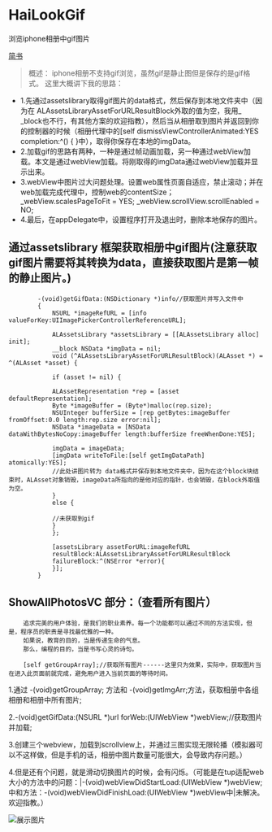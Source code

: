 # HaiLookGif
浏览iphone相册中gif图片

[简书](https://www.jianshu.com/p/e28f803f2888)

>概述：
    iphone相册不支持gif浏览，虽然gif是静止图但是保存的是gif格式。
    这里大概讲下我的思路：
    
- 1.先通过assetslibrary取得gif图片的data格式，然后保存到本地文件夹中（因为在 ALAssetsLibraryAssetForURLResultBlock外取的值为空，我用_ _block也不行，有其他方案的欢迎指教），然后当从相册取到图片并返回到你的控制器的时候（相册代理中的[self dismissViewControllerAnimated:YES completion:^() { }中），取得你保存在本地的imgData。
- 2.加载gif的思路有两种，一种是通过帧动画加载，另一种通过webView加载。本文是通过webView加载。将刚取得的imgData通过webView加载并显示出来。
- 3.webView中图片过大问题处理。设置web属性页面自适应，禁止滚动；并在web加载完成代理中，控制web的contentSize；
                _webView.scalesPageToFit = YES;
                _webView.scrollView.scrollEnabled = NO;
- 4.最后，在appDelegate中，设置程序打开及退出时，删除本地保存的图片。

## 通过assetslibrary 框架获取相册中gif图片(注意获取gif图片需要将其转换为data，直接获取图片是第一帧的静止图片。)
    
```
        -(void)getGifData:(NSDictionary *)info//获取图片并写入文件中
        {
            NSURL *imageRefURL = [info valueForKey:UIImagePickerControllerReferenceURL];
    
            ALAssetsLibrary *assetsLibrary = [[ALAssetsLibrary alloc] init];
            __block NSData *imgData = nil;
            void (^ALAssetsLibraryAssetForURLResultBlock)(ALAsset *) = ^(ALAsset *asset) {

            if (asset != nil) {

            ALAssetRepresentation *rep = [asset defaultRepresentation];
            Byte *imageBuffer = (Byte*)malloc(rep.size);
            NSUInteger bufferSize = [rep getBytes:imageBuffer fromOffset:0.0 length:rep.size error:nil];
            NSData *imageData = [NSData dataWithBytesNoCopy:imageBuffer length:bufferSize freeWhenDone:YES];

            imgData = imageData;
            [imgData writeToFile:[self getImgDataPath] atomically:YES];
            //此处讲图片转为 data格式并保存到本地文件夹中，因为在这个block块结束时，ALAsset对象销毁，imageData所指向的是他对应的指针，也会销毁，在block外取值为空。
            }
            else {

            //未获取到gif
            }
            };

            [assetsLibrary assetForURL:imageRefURL
            resultBlock:ALAssetsLibraryAssetForURLResultBlock
            failureBlock:^(NSError *error){
            }];
        }

```

## ShowAllPhotosVC 部分：（查看所有图片）


        追求完美的用户体验，是我们的职业素养。每一个功能都可以通过不同的方法实现，但是，程序员的职责是寻找最优雅的一种。
        如果说，教育的目的，当是传递生命的气息。
        那么，编程的目的，当是书写心灵的诗句。
     
        [self getGroupArray];//获取所有图片------这里只为效果，实际中，获取图片当在进入此页面前就完成，避免用户进入当前页面的等待时间。
        

1.通过 -(void)getGroupArray; 方法和 -(void)getImgArr;方法，获取相册中各组相册和相册中所有图片;

2.-(void)getGifData:(NSURL *)url forWeb:(UIWebView *)webView;//获取图片并加载;

3.创建三个webview，加载到scrollview上，并通过三图实现无限轮播（模拟器可以不这样做，但是手机的话，相册中图片数量可能很大，会导致内存问题。）

4.但是还有个问题，就是滑动切换图片的时候，会有闪烁。（可能是在tup适配web大小的方法中的问题：|-(void)webViewDidStartLoad:(UIWebView *)webView;中和方法：-(void)webViewDidFinishLoad:(UIWebView *)webView中|未解决。欢迎指教。）


![展示图片](https://github.com/diankuanghuolong/HaiLookGif/blob/master/HaiLookGif/showImages/gifLook.gif)

